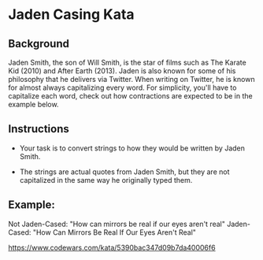 # Jaden Casing Kata

## Background

Jaden Smith, the son of Will Smith, is the star of films such as The Karate Kid (2010) and After Earth (2013). Jaden is also known for some of his philosophy that he delivers via Twitter. When writing on Twitter, he is known for almost always capitalizing every word. For simplicity, you'll have to capitalize each word, check out how contractions are expected to be in the example below.

## Instructions

- Your task is to convert strings to how they would be written by Jaden Smith.

- The strings are actual quotes from Jaden Smith, but they are not capitalized in the same way he originally typed them.

## Example:

Not Jaden-Cased: "How can mirrors be real if our eyes aren't real"
Jaden-Cased: "How Can Mirrors Be Real If Our Eyes Aren't Real"

https://www.codewars.com/kata/5390bac347d09b7da40006f6
